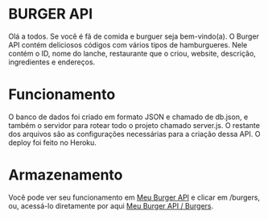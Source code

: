 # BURGER API

Olá a todos. Se você é fã de comida e burguer seja bem-vindo(a). 
O Burger API contém deliciosos códigos com vários tipos de hamburgueres. Nele contém o ID, nome do lanche, restaurante que o criou, website, descrição, ingredientes e endereços.

# Funcionamento

O banco de dados foi criado em formato JSON e chamado de db.json, e também o servidor para rotear todo o projeto chamado server.js. O restante dos arquivos são as configurações necessárias para a criação dessa API. O deploy foi feito no Heroku.

# Armazenamento

Você pode ver seu funcionamento em [Meu Burger API](https://meu-burger-api.herokuapp.com/) e clicar em /burgers, ou, acessá-lo diretamente por aqui [Meu Burger API / Burgers](https://meu-burger-api.herokuapp.com/).